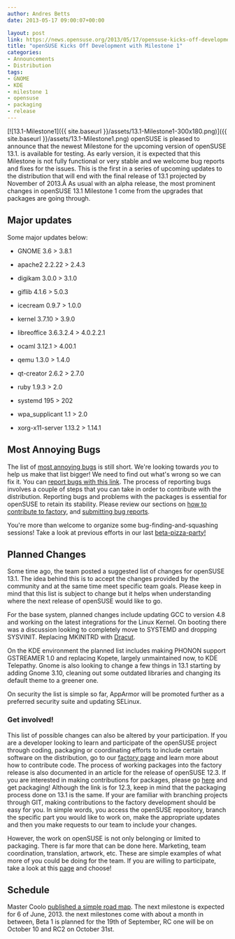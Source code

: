 ```yaml
---
author: Andres Betts
date: 2013-05-17 09:00:07+00:00

layout: post
link: https://news.opensuse.org/2013/05/17/opensuse-kicks-off-development-with-milestone-1/
title: "openSUSE Kicks Off Development with Milestone 1"
categories:
- Announcements
- Distribution
tags:
- GNOME
- KDE
- milestone 1
- opensuse
- packaging
- release
---
```

[![13.1-Milestone1]({{ site.baseurl }}/assets/13.1-Milestone1-300x180.png)]({{ site.baseurl }}/assets/13.1-Milestone1.png)
openSUSE is pleased to announce that the newest Milestone for the upcoming version of openSUSE 13.1. is available for testing. As early version, it is expected that this Milestone is not fully functional or very stable and we welcome bug reports and fixes for the issues. This is the first in a series of upcoming updates to the distribution that will end with the final release of 13.1 projected by November of 2013.Â As usual with an alpha release, the most prominent changes in openSUSE 13.1 Milestone 1 come from the upgrades that packages are going through.


## Major updates


Some major updates below:



	
  * GNOME 3.6 > 3.8.1

	
  * apache2 2.2.22 > 2.4.3

	
  * digikam 3.0.0 > 3.1.0

	
  * giflib 4.1.6 > 5.0.3

	
  * icecream 0.9.7 > 1.0.0

	
  * kernel 3.7.10 > 3.9.0

	
  * libreoffice 3.6.3.2.4 > 4.0.2.2.1

	
  * ocaml 3.12.1 > 4.00.1

	
  * qemu 1.3.0 > 1.4.0

	
  * qt-creator 2.6.2 > 2.7.0

	
  * ruby 1.9.3 > 2.0

	
  * systemd 195 > 202

	
  * wpa_supplicant 1.1 > 2.0

	
  * xorg-x11-server 1.13.2 > 1.14.1




## Most Annoying Bugs


The list of [most annoying bugs](https://en.opensuse.org/openSUSE:Most_annoying_bugs_13.1_dev) is still short. We're looking towards _you_ to help us make that list bigger! We need to find out what's wrong so we can fix it. You can [report bugs with this link](https://bugzilla.novell.com/enter_bug.cgi?&product=openSUSE%2012.3&cf_foundby=Beta-Customer). The process of reporting bugs involves a couple of steps that you can take in order to contribute with the distribution. Reporting bugs and problems with the packages is essential for openSUSE to retain its stability. Please review our sections on [how to contribute to factory](https://en.opensuse.org/openSUSE:How_to_contribute_to_Factory), and [submitting bug reports](https://en.opensuse.org/openSUSE:Submitting_bug_reports).

You're more than welcome to organize some bug-finding-and-squashing sessions! Take a look at previous efforts in our last [beta-pizza-party!](https://news.opensuse.org/2011/09/06/opensuse-celebrates-beta-1-with-pizzabeta-parties/)


## Planned Changes


Some time ago, the team posted a suggested list of changes for openSUSE 13.1. The idea behind this is to accept the changes provided by the community and at the same time meet specific team goals. Please keep in mind that this list is subject to change but it helps when understanding where the next release of openSUSE would like to go.

For the base system, planned changes include updating GCC to version 4.8 and working on the latest integrations for the Linux Kernel. On booting there was a discussion looking to completely move to SYSTEMD and dropping SYSVINIT. Replacing MKINITRD with [Dracut](http://www.techradar.com/us/news/software/operating-systems/what-on-earth-is-dracut-1078647).

On the KDE environment the planned list includes making PHONON support GSTREAMER 1.0 and replacing Kopete, largely unmaintained now, to KDE Telepathy. Gnome is also looking to change a few things in 13.1 starting by adding Gnome 3.10, cleaning out some outdated libraries and changing its default theme to a greener one.

On security the list is simple so far, AppArmor will be promoted further as a preferred security suite and updating SELinux.


### Get involved!


This list of possible changes can also be altered by your participation. If you are a developer looking to learn and participate of the openSUSE project through coding, packaging or coordinating efforts to include certain software on the distribution, go to our [factory page](https://en.opensuse.org/Portal:Factory) and learn more about how to contribute code. The process of working packages into the factory release is also documented in an article for the release of openSUSE 12.3. If you are interested in making contributions for packages, please go [here](https://news.opensuse.org/2011/09/27/get-your-package-in-factory-for-12-1/) and get packaging! Although the link is for 12.3, keep in mind that the packaging process done on 13.1 is the same. If your are familiar with branching projects through GIT, making contributions to the factory development should be easy for you. In simple words, you access the openSUSE repository, branch the specific part you would like to work on, make the appropriate updates and then you make requests to our team to include your changes.

However, the work on openSUSE is not only belonging or limited to packaging. There is far more that can be done here. Marketing, team coordination, translation, artwork, etc. These are simple examples of what more of you could be doing for the team. If you are willing to participate, take a look at this [page](https://en.opensuse.org/Portal:How_to_participate) and choose!


## Schedule


Master Coolo [published a simple road map](http://lists.opensuse.org/opensuse-factory/2013-05/msg00204.html). The next milestone is expected for 6 of June, 2013. the next milestones come with about a month in between, Beta 1 is planned for the 19th of September, RC one will be on October 10 and RC2 on October 31st.		
